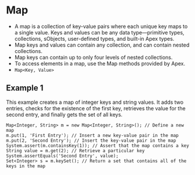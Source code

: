 # Map
* A map is a collection of key-value pairs where each unique key maps to a single value. Keys and values can be any data type—primitive types, collections, sObjects, user-defined types, and built-in Apex types.
* Map keys and values can contain any collection, and can contain nested collections.
* Map keys can contain up to only four levels of nested collections.
* To access elements in a map, use the Map methods provided by Apex.
* `Map<Key, Value>`
## Example 1
This example creates a map of integer keys and string values. It adds two entries, checks for the existence of the first key, retrieves the value for the second entry, and finally gets the set of all keys.
```Apex
Map<Integer, String> m = new Map<Integer, String>(); // Define a new map
m.put(1, 'First Entry'); // Insert a new key-value pair in the map
m.put(2, 'Second Entry'); // Insert the key-value pair in the map
System.assert(m.containsKey(1)); // Assert that the map contains a key
String value = m.get(2); // Retrieve a particular key
System.assertEquals('Second Entry', value);
Set<Integer> s = m.keySet(); // Return a set that contains all of the keys in the map
```
